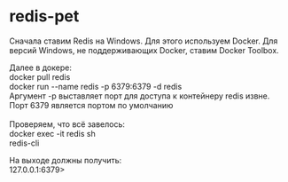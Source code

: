 # redis-pet
Сначала ставим Redis на Windows.
Для этого используем Docker. Для версий Windows, не поддерживающих Docker, ставим Docker Toolbox.

Далее в докере:
<br/>
docker pull redis
<br/>
docker run --name redis -p 6379:6379 -d redis
<br/>
Аргумент -p выставляет порт для доступа к контейнеру redis извне.
Порт 6379 является портом по умолчанию
<br/>
<br/>
Проверяем, что всё завелось:
<br/>
docker exec -it redis sh
<br/>
redis-cli

На выходе должны получить:
<br/>
127.0.0.1:6379>
